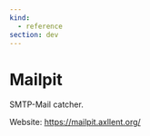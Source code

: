 ```yaml
---
kind:
  - reference
section: dev
---
```


# Mailpit

SMTP-Mail catcher.

Website: <https://mailpit.axllent.org/>
